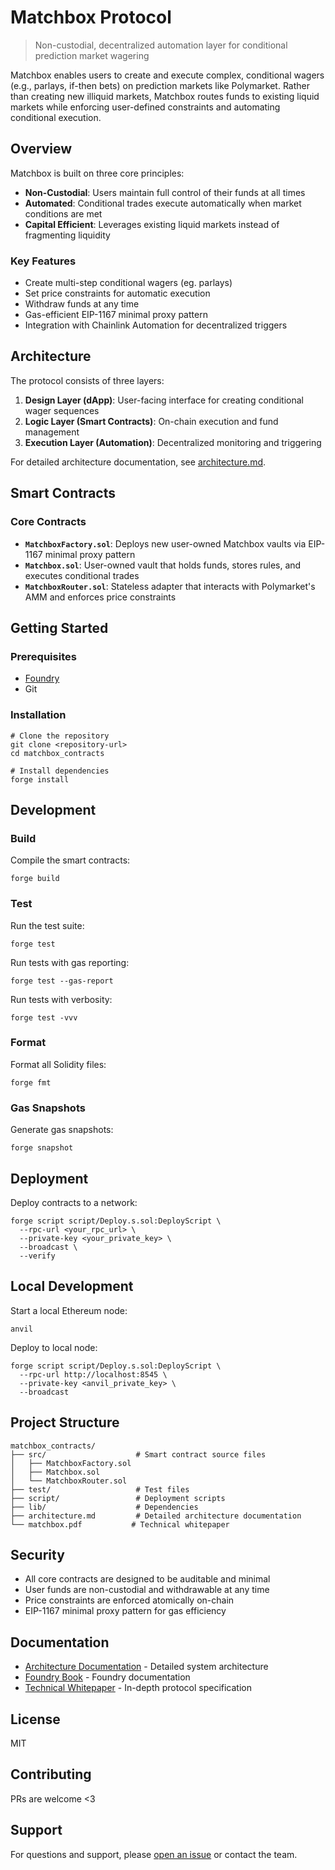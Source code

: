 # Matchbox Protocol

> Non-custodial, decentralized automation layer for conditional prediction market wagering

Matchbox enables users to create and execute complex, conditional wagers (e.g., parlays, if-then bets) on prediction markets like Polymarket. Rather than creating new illiquid markets, Matchbox routes funds to existing liquid markets while enforcing user-defined constraints and automating conditional execution.

## Overview

Matchbox is built on three core principles:

- **Non-Custodial**: Users maintain full control of their funds at all times
- **Automated**: Conditional trades execute automatically when market conditions are met
- **Capital Efficient**: Leverages existing liquid markets instead of fragmenting liquidity

### Key Features

- Create multi-step conditional wagers (eg. parlays)
- Set price constraints for automatic execution
- Withdraw funds at any time
- Gas-efficient EIP-1167 minimal proxy pattern
- Integration with Chainlink Automation for decentralized triggers

## Architecture

The protocol consists of three layers:

1. **Design Layer (dApp)**: User-facing interface for creating conditional wager sequences
2. **Logic Layer (Smart Contracts)**: On-chain execution and fund management
3. **Execution Layer (Automation)**: Decentralized monitoring and triggering

For detailed architecture documentation, see [architecture.md](./architecture.md).

## Smart Contracts

### Core Contracts

- **`MatchboxFactory.sol`**: Deploys new user-owned Matchbox vaults via EIP-1167 minimal proxy pattern
- **`Matchbox.sol`**: User-owned vault that holds funds, stores rules, and executes conditional trades
- **`MatchboxRouter.sol`**: Stateless adapter that interacts with Polymarket's AMM and enforces price constraints

## Getting Started

### Prerequisites

- [Foundry](https://book.getfoundry.sh/getting-started/installation)
- Git

### Installation

```shell
# Clone the repository
git clone <repository-url>
cd matchbox_contracts

# Install dependencies
forge install
```

## Development

### Build

Compile the smart contracts:

```shell
forge build
```

### Test

Run the test suite:

```shell
forge test
```

Run tests with gas reporting:

```shell
forge test --gas-report
```

Run tests with verbosity:

```shell
forge test -vvv
```

### Format

Format all Solidity files:

```shell
forge fmt
```

### Gas Snapshots

Generate gas snapshots:

```shell
forge snapshot
```

## Deployment

Deploy contracts to a network:

```shell
forge script script/Deploy.s.sol:DeployScript \
  --rpc-url <your_rpc_url> \
  --private-key <your_private_key> \
  --broadcast \
  --verify
```

## Local Development

Start a local Ethereum node:

```shell
anvil
```

Deploy to local node:

```shell
forge script script/Deploy.s.sol:DeployScript \
  --rpc-url http://localhost:8545 \
  --private-key <anvil_private_key> \
  --broadcast
```

## Project Structure

```
matchbox_contracts/
├── src/                    # Smart contract source files
│   ├── MatchboxFactory.sol
│   ├── Matchbox.sol
│   └── MatchboxRouter.sol
├── test/                   # Test files
├── script/                 # Deployment scripts
├── lib/                    # Dependencies
├── architecture.md         # Detailed architecture documentation
└── matchbox.pdf           # Technical whitepaper
```

## Security

- All core contracts are designed to be auditable and minimal
- User funds are non-custodial and withdrawable at any time
- Price constraints are enforced atomically on-chain
- EIP-1167 minimal proxy pattern for gas efficiency

## Documentation

- [Architecture Documentation](./architecture.md) - Detailed system architecture
- [Foundry Book](https://book.getfoundry.sh/) - Foundry documentation
- [Technical Whitepaper](./matchbox.pdf) - In-depth protocol specification

## License

MIT

## Contributing

PRs are welcome <3

## Support

For questions and support, please [open an issue](../../issues) or contact the team.
